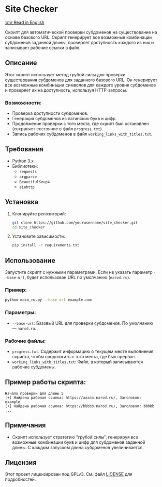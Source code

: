 # Site Checker

[🇺🇲 Read in English](README_RU.md)

Скрипт для автоматической проверки субдоменов на существование на основе базового URL. Скрипт генерирует все возможные комбинации субдоменов заданной длины, проверяет доступность каждого из них и записывает рабочие ссылки в файл.

## Описание

Этот скрипт использует метод грубой силы для проверки существования субдоменов для заданного базового URL. Он генерирует все возможные комбинации символов для каждого уровня субдоменов и проверяет их на доступность, используя HTTP-запросы.

### Возможности:
- Проверка доступности субдоменов.
- Генерация субдоменов из латинских букв и цифр.
- Продолжение проверки с того места, где скрипт был остановлен (сохраняет состояние в файл `progress.txt`).
- Запись рабочих субдоменов в файл `working_links_with_titles.txt`.

## Требования

- Python 3.x
- Библиотеки:
  - `requests`
  - `argparse`
  - `BeautifulSoup4`
  - `aiohttp`

## Установка

1. Клонируйте репозиторий:
    ```bash
    git clone https://github.com/yourusername/site_checker.git
    cd site_checker
    ```

2. Установите зависимости:
    ```bash
    pip install -r requirements.txt
    ```

## Использование

Запустите скрипт с нужными параметрами. Если не указать параметр `--base-url`, будет использован URL по умолчанию (`narod.ru`).

### Пример:
```bash
python main_ru.py --base-url example.com
```

### Параметры:
- `--base-url`: Базовый URL для проверки субдоменов. По умолчанию — `narod.ru`.

### Рабочие файлы:
- `progress.txt`: Содержит информацию о текущем месте выполнения скрипта, чтобы продолжить с того места, где был прерван.
- `working_links_with_titles.txt`: Файл, в который записываются рабочие субдомены.

## Пример работы скрипта:

```
Начало проверки для длины 5
[+] Найдена рабочая ссылка: https://aaaaa.narod.ru/, Заголовок: example
[+] Найдена рабочая ссылка: https://bbbbb.narod.ru/, Заголовок: bbbbb
...
```

## Примечания

- Скрипт использует стратегию "грубой силы", генерируя все возможные комбинации букв и цифр для субдоменов заданной длины. С каждым запуском длина субдоменов увеличивается.

## Лицензия

Этот проект лицензирован под  GPLv3. См. файл [LICENSE](LICENSE) для подробностей.
